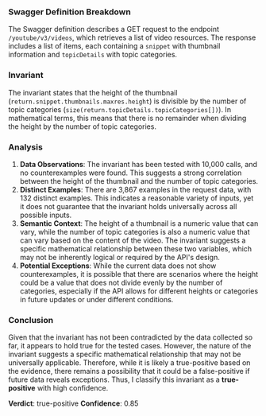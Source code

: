 ### Swagger Definition Breakdown
The Swagger definition describes a GET request to the endpoint `/youtube/v3/videos`, which retrieves a list of video resources. The response includes a list of items, each containing a `snippet` with thumbnail information and `topicDetails` with topic categories.

### Invariant
The invariant states that the height of the thumbnail (`return.snippet.thumbnails.maxres.height`) is divisible by the number of topic categories (`size(return.topicDetails.topicCategories[])`). In mathematical terms, this means that there is no remainder when dividing the height by the number of topic categories.

### Analysis
1. **Data Observations**: The invariant has been tested with 10,000 calls, and no counterexamples were found. This suggests a strong correlation between the height of the thumbnail and the number of topic categories.
2. **Distinct Examples**: There are 3,867 examples in the request data, with 132 distinct examples. This indicates a reasonable variety of inputs, yet it does not guarantee that the invariant holds universally across all possible inputs.
3. **Semantic Context**: The height of a thumbnail is a numeric value that can vary, while the number of topic categories is also a numeric value that can vary based on the content of the video. The invariant suggests a specific mathematical relationship between these two variables, which may not be inherently logical or required by the API's design.
4. **Potential Exceptions**: While the current data does not show counterexamples, it is possible that there are scenarios where the height could be a value that does not divide evenly by the number of categories, especially if the API allows for different heights or categories in future updates or under different conditions.

### Conclusion
Given that the invariant has not been contradicted by the data collected so far, it appears to hold true for the tested cases. However, the nature of the invariant suggests a specific mathematical relationship that may not be universally applicable. Therefore, while it is likely a true-positive based on the evidence, there remains a possibility that it could be a false-positive if future data reveals exceptions. Thus, I classify this invariant as a **true-positive** with high confidence.

**Verdict**: true-positive
**Confidence**: 0.85
